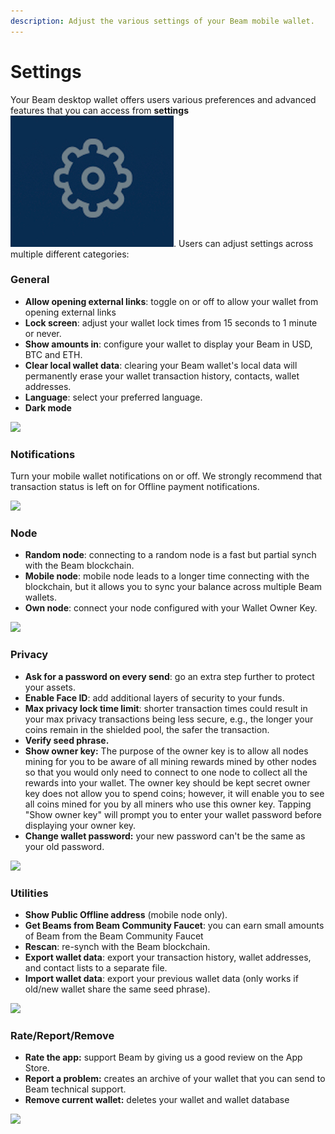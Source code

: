 ```yaml
---
description: Adjust the various settings of your Beam mobile wallet.
---
```


# Settings

Your Beam desktop wallet offers users various preferences and advanced features that you can access from **settings**<img src=".gitbook/assets/Screen Shot 2021-07-01 at 9.17.22 PM.png" alt="" data-size="line">. Users can adjust settings across multiple different categories:

### General

* **Allow opening external links**: toggle on or off to allow your wallet from opening external links
* **Lock screen**: adjust your wallet lock times from 15 seconds to 1 minute or never.
* **Show amounts in**: configure your wallet to display your Beam in USD, BTC and ETH.
* **Clear local wallet data**: clearing your Beam wallet's local data will permanently erase your wallet transaction history, contacts, wallet addresses.
* **Language**: select your preferred language.
* **Dark mode**

![](<.gitbook/assets/photo\_2021-05-28\_13-40-47 (4).jpg>)

### Notifications

Turn your mobile wallet notifications on or off. We strongly recommend that transaction status is left on for Offline payment notifications.

![](<.gitbook/assets/photo\_2021-05-28\_13-40-47 (3).jpg>)

### Node

* **Random node**: connecting to a random node is a fast but partial synch with the Beam blockchain.
* **Mobile node**: mobile node leads to a longer time connecting with the blockchain, but it allows you to sync your balance across multiple Beam wallets.
* **Own node**: connect your node configured with your Wallet Owner Key.

![](.gitbook/assets/photo\_2021-06-08\_17-17-54.jpg)

### Privacy



* **Ask for a password on every send**: go an extra step further to protect your assets.
* **Enable Face ID**: add additional layers of security to your funds.
* **Max privacy lock time limit**: shorter transaction times could result in your max privacy transactions being less secure, e.g., the longer your coins remain in the shielded pool, the safer the transaction.
* **Verify seed phrase.**
* **Show owner key:** The purpose of the owner key is to allow all nodes mining for you to be aware of all mining rewards mined by other nodes so that you would only need to connect to one node to collect all the rewards into your wallet. The owner key should be kept secret owner key does not allow you to spend coins; however, it will enable you to see all coins mined for you by all miners who use this owner key. Tapping "Show owner key" will prompt you to enter your wallet password before displaying your owner key.
* **Change wallet password:** your new password can't be the same as your old password.

![](<.gitbook/assets/photo\_2021-05-28\_13-40-47 (2).jpg>)

### Utilities

* **Show Public Offline address** (mobile node only).
* **Get Beams from Beam Community Faucet**: you can earn small amounts of Beam from the Beam Community Faucet
* **Rescan**: re-synch with the Beam blockchain.
* **Export wallet data**: export your transaction history, wallet addresses, and contact lists to a separate file.
* **Import wallet data**: export your previous wallet data (only works if old/new wallet share the same seed phrase).



![](.gitbook/assets/photo\_2021-05-28\_13-40-47.jpg)

### Rate/Report/Remove

* **Rate the app:** support Beam by giving us a good review on the App Store.
* **Report a problem:** creates an archive of your wallet that you can send to Beam technical support.
* **Remove current wallet:** deletes your wallet and wallet database

![](.gitbook/assets/photo\_2021-05-28\_13-33-44.jpg)

